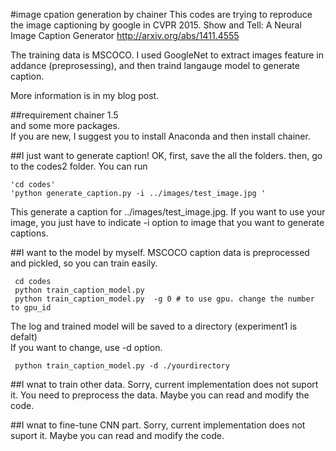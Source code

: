 #image cpation generation by chainer
This codes are trying to reproduce the image captioning by google in CVPR 2015.
Show and Tell: A Neural Image Caption Generator
http://arxiv.org/abs/1411.4555

The training data is MSCOCO. I used GoogleNet to extract  images feature in addance (preprosessing), and then traind langauge model to generate caption.  

More information is in my blog post. 

##requirement
chainer 1.5  
and some more packages.   
If you are new, I suggest you to install Anaconda and then install chainer.  

##I just want to generate caption!
OK, first, save the all the folders. then, go to the codes2 folder.
You can run 
```
'cd codes'
'python generate_caption.py -i ../images/test_image.jpg '
```
This generate a caption for ../images/test_image.jpg. If you want to use your image, you just have to indicate -i option to image that you want to generate captions. 

##I want to the model by myself.
MSCOCO caption data is preprocessed and pickled, so you can train easily.  
```
 cd codes
 python train_caption_model.py 
 python train_caption_model.py  -g 0 # to use gpu. change the number to gpu_id
```
The log and trained model will be saved to a directory (experiment1 is defalt)  
If you want to change, use -d option. 
```
 python train_caption_model.py -d ./yourdirectory
```


##I wnat to train other data.
Sorry, current implementation does not suport it. You need to preprocess the data. Maybe you can read and modify the code. 

##I wnat to fine-tune CNN part. 
Sorry, current implementation does not suport it. Maybe you can read and modify the code. 
